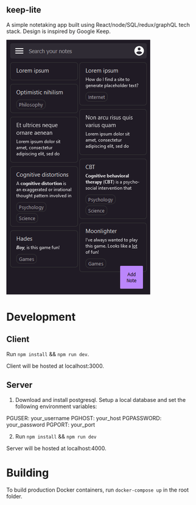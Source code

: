 ## keep-lite
A simple notetaking app built using React/node/SQL/redux/graphQL tech stack. Design is inspired by Google Keep.

![App screenshot](screenshot.png?raw=true)

# Development
## Client
Run `npm install` && `npm run dev`.

Client will be hosted at localhost:3000.

## Server
1. Download and install postgresql. Setup a local database and set the following environment variables:

PGUSER: your_username
PGHOST: your_host
PGPASSWORD: your_password
PGPORT: your_port

2. Run `npm install` && `npm run dev`

Server will be hosted at localhost:4000.

# Building
To build production Docker containers, run `docker-compose up` in the root folder.